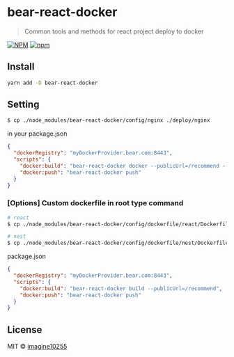 # bear-react-docker

> Common tools and methods for react project deploy to docker

[![NPM](https://img.shields.io/npm/v/bear-react-docker.svg)](https://www.npmjs.com/package/bear-react-docker)
[![npm](https://img.shields.io/npm/dm/bear-react-docker.svg)](https://www.npmjs.com/package/bear-react-docker)


## Install

```bash
yarn add -D bear-react-docker
```



## Setting

```bash
$ cp ./node_modules/bear-react-docker/config/nginx ./deploy/nginx
```

in your package.json
```json
{
  "dockerRegistry": "myDockerProvider.bear.com:8443",
  "scripts": {
    "docker:build": "bear-react-docker docker --publicUrl=/recommend --dockerfile=./node_modules/bear-react-docker/config/dockerfile/react/Dockerfile",
    "docker:push": "bear-react-docker push"
  }
}
```

### [Options] Custom dockerfile in root type command
```bash
# react
$ cp ./node_modules/bear-react-docker/config/dockerfile/react/Dockerfile ./

# nest 
$ cp ./node_modules/bear-react-docker/config/dockerfile/nest/Dockerfile ./ 
```

package.json
```json
{
  "dockerRegistry": "myDockerProvider.bear.com:8443",
  "scripts": {
    "docker:build": "bear-react-docker build --publicUrl=/recommend",
    "docker:push": "bear-react-docker push"
  }
}
```


## License

MIT © [imagine10255](https://github.com/imagine10255)
